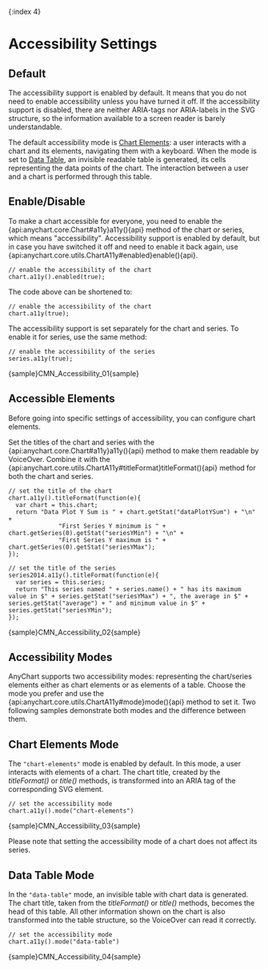 {:index 4}

# Accessibility Settings

## Default

The accessibility support is enabled by default. It means that you do not need to enable accessibility unless you have turned it off. If the accessibility support is disabled, there are neither ARIA-tags nor ARIA-labels in the SVG structure, so the information available to a screen reader is barely understandable.

The default accessibility mode is [Chart Elements](#chart_elements_mode): a user interacts with a chart and its elements, navigating them with a keyboard. When the mode is set to [Data Table](#data_table_mode), an invisible readable table is generated, its cells representing the data points of the chart. The interaction between a user and a chart is performed through this table.

## Enable/Disable

To make a chart accessible for everyone, you need to enable the {api:anychart.core.Chart#a11y}a11y(){api} method of the chart or series, which means "accessibility". Accessibility support is enabled by default, but in case you have switched it off and need to enable it back again, use {api:anychart.core.utils.ChartA11y#enabled}enable(){api}.

```
// enable the accessibility of the chart
chart.a11y().enabled(true);
```

The code above can be shortened to:

```
// enable the accessibility of the chart
chart.a11y(true);
```

The accessibility support is set separately for the chart and series. To enable it for series, use the same method:

```
// enable the accessibility of the series
series.a11y(true);
```

{sample}CMN\_Accessibility\_01{sample}

## Accessible Elements

Before going into specific settings of accessibility, you can configure chart elements.

Set the titles of the chart and series with the {api:anychart.core.Chart#a11y}a11y(){api} method to make them readable by VoiceOver. Combine it with the {api:anychart.core.utils.ChartA11y#titleFormat}titleFormat(){api} method for both the chart and series.

```
// set the title of the chart
chart.a11y().titleFormat(function(e){
  var chart = this.chart;
  return "Data Plot Y Sum is " + chart.getStat("dataPlotYSum") + "\n" +
              "First Series Y minimum is " + chart.getSeries(0).getStat("seriesYMin") + "\n" +
              "First Series Y maximum is " + chart.getSeries(0).getStat("seriesYMax");
});

// set the title of the series
series2014.a11y().titleFormat(function(e){
  var series = this.series;
  return "This series named " + series.name() + " has its maximum value in $" + series.getStat("seriesYMax") + ", the average in $" +  series.getStat("average") + " and minimum value in $" + series.getStat("seriesYMin");
});
```

{sample}CMN\_Accessibility\_02{sample}

## Accessibility Modes

AnyChart supports two accessibility modes: representing the chart/series elements either as chart elements or as elements of a table. Choose the mode you prefer and use the {api:anychart.core.utils.ChartA11y#mode}mode(){api} method to set it. Two following samples demonstrate both modes and the difference between them.

## Chart Elements Mode

The `"chart-elements"` mode is enabled by default. In this mode, a user interacts with elements of a chart. The chart title, created by the *titleFormat()* or *title()* methods, is transformed into an ARIA tag of the corresponding SVG element.

```
// set the accessibility mode
chart.a11y().mode("chart-elements")
```

{sample}CMN\_Accessibility\_03{sample}

Please note that setting the accessibility mode of a chart does not affect its series.

## Data Table Mode

In the `"data-table"` mode, an invisible table with chart data is generated. The chart title, taken from the *titleFormat()* or *title()* methods, becomes the head of this table. All other information shown on the chart is also transformed into the table structure, so the VoiceOver can read it correctly.  

```
// set the accessibility mode
chart.a11y().mode("data-table")
```

{sample}CMN\_Accessibility\_04{sample}